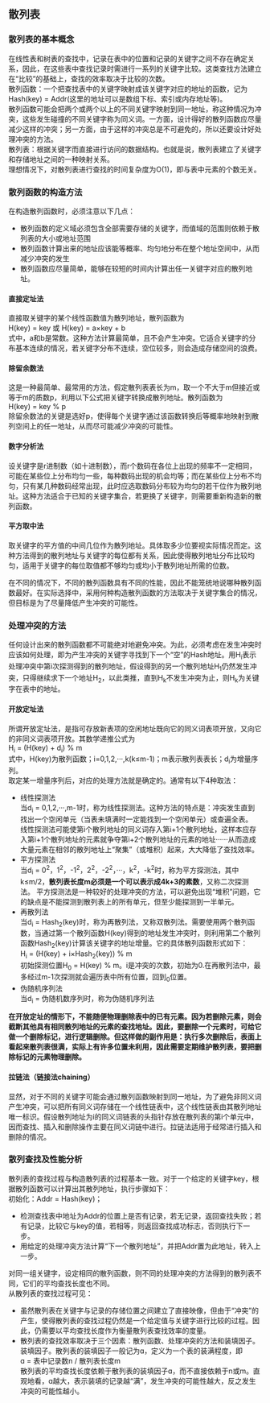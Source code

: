 ## 散列表  
### 散列表的基本概念  
在线性表和树表的查找中，记录在表中的位置和记录的关键字之间不存在确定关系，因此，在这些表中查找记录时需进行一系列的关键字比较。这类查找方法建立在“比较”的基础上，查找的效率取决于比较的次数。  
散列函数：一个把查找表中的关键字映射成该关键字对应的地址的函数，记为Hash(key) = Addr(这里的地址可以是数组下标、索引或内存地址等)。  
散列函数可能会把两个或两个以上的不同关键字映射到同一地址，称这种情况为冲突，这些发生碰撞的不同关键字称为同义词。一方面，设计得好的散列函数应尽量减少这样的冲突；另一方面，由于这样的冲突总是不可避免的，所以还要设计好处理冲突的方法。  
散列表：根据关键字而直接进行访问的数据结构。也就是说，散列表建立了关键字和存储地址之间的一种映射关系。  
理想情况下，对散列表进行查找的时间复杂度为O(1)，即与表中元素的个数无关。  

### 散列函数的构造方法  
在构造散列函数时，必须注意以下几点：  
+ 散列函数的定义域必须包含全部需要存储的关键字，而值域的范围则依赖于散列表的大小或地址范围  
+ 散列函数计算出来的地址应该能等概率、均匀地分布在整个地址空间中，从而减少冲突的发生  
+ 散列函数应尽量简单，能够在较短的时间内计算出任一关键字对应的散列地址。  

#### 直接定址法  
直接取关键字的某个线性函数值为散列地址，散列函数为  
H(key) = key 或 H(key) = a×key + b  
式中，a和b是常数。这种方法计算最简单，且不会产生冲突。它适合关键字的分布基本连续的情况，若关键字分布不连续，空位较多，则会造成存储空间的浪费。  

#### 除留余数法  
这是一种最简单、最常用的方法，假定散列表表长为m，取一个不大于m但接近或等于m的质数p，利用以下公式把关键字转换成散列地址。散列函数为  
H(key) = key % p  
除留余数法的关键是选好p，使得每个关键字通过该函数转换后等概率地映射到散列空间上的任一地址，从而尽可能减少冲突的可能性。  

#### 数字分析法  
设关键字是r进制数（如十进制数），而r个数码在各位上出现的频率不一定相同，可能在某些位上分布均匀一些，每种数码出现的机会均等；而在某些位上分布不均匀，只有某几种数码经常出现，此时应选取数码分布较为均匀的若干位作为散列地址。这种方法适合于已知的关键字集合，若更换了关键字，则需要重新构造新的散列函数。  

#### 平方取中法  
取关键字的平方值的中间几位作为散列地址。具体取多少位要视实际情况而定。这种方法得到的散列地址与关键字的每位都有关系，因此使得散列地址分布比较均匀，适用于关键字的每位取值都不够均匀或均小于散列地址所需的位数。  

在不同的情况下，不同的散列函数具有不同的性能，因此不能笼统地说哪种散列函数最好。在实际选择中，采用何种构造散列函数的方法取决于关键字集合的情况，但目标是为了尽量降低产生冲突的可能性。  

### 处理冲突的方法  
任何设计出来的散列函数都不可能绝对地避免冲突。为此，必须考虑在发生冲突时应该如何处理，即为产生冲突的关键字寻找到下一个“空”的Hash地址。用H<sub>i</sub>表示处理冲突中第i次探测得到的散列地址，假设得到的另一个散列地址H<sub>1</sub>仍然发生冲突，只得继续求下一个地址H<sub>2</sub>，以此类推，直到H<sub>k</sub>不发生冲突为止，则H<sub>k</sub>为关键字在表中的地址。  

#### 开放定址法  
所谓开放定址法，是指可存放新表项的空闲地址既向它的同义词表项开放，又向它的非同义词表项开放。其数学递推公式为  
H<sub>i</sub> = (H(key) + d<sub>i</sub>) % m  
式中，H(key)为散列函数；i=0,1,2,···,k(k≤m-1)；m表示散列表表长；d<sub>i</sub>为增量序列。  
取定某一增量序列后，对应的处理方法就是确定的。通常有以下4种取法：  
+ 线性探测法  
  当d<sub>i</sub> = 0,1,2,···,m-1时，称为线性探测法。这种方法的特点是：冲突发生直到找出一个空闲单元（当表未填满时一定能找到一个空闲单元）或查遍全表。  
  线性探测法可能使第i个散列地址的同义词存入第i+1个散列地址，这样本应存入第i+1个散列地址的元素就争夺第i+2个散列地址的元素的地址······从而造成大量元素在相邻的散列地址上“聚集”（或堆积）起来，大大降低了查找效率。  
+ 平方探测法  
  当d<sub>i</sub> = 0<sup>2</sup>，1<sup>2</sup>，-1<sup>2</sup>，2<sup>2</sup>，-2<sup>2</sup>，···，k<sup>2</sup>，-k<sup>2</sup>时，称为平方探测法，其中k≤m/2，**散列表长度m必须是一个可以表示成4k+3的素数**，又称二次探测法。 
  平方探测法是一种较好的处理冲突的方法，可以避免出现“堆积”问题，它的缺点是不能探测到散列表上的所有单元，但至少能探测到一半单元。  
+ 再散列法  
  当d<sub>i</sub> = Hash<sub>2</sub>(key)时，称为再散列法，又称双散列法。需要使用两个散列函数，当通过第一个散列函数H(key)得到的地址发生冲突时，则利用第二个散列函数Hash<sub>2</sub>(key)计算该关键字的地址增量。它的具体散列函数形式如下：  
  H<sub>i</sub> = (H(key) + i×Hash<sub>2</sub>(key)) % m  
  初始探测位置H<sub>0</sub> = H(key) % m。i是冲突的次数，初始为0.在再散列法中，最多经过m-1次探测就会遍历表中所有位置，回到<sub>0</sub>位置。  
+ 伪随机序列法  
  当d<sub>i</sub> = 伪随机数序列时，称为伪随机序列法  

**在开放定址的情形下，不能随便物理删除表中的已有元素。因为若删除元素，则会截断其他具有相同散列地址的元素的查找地址。因此，要删除一个元素时，可给它做一个删除标记，进行逻辑删除。但这样做的副作用是：执行多次删除后，表面上看起来散列表很满，实际上有许多位置未利用，因此需要定期维护散列表，要把删除标记的元素物理删除。**  

#### 拉链法（链接法chaining）  
显然，对于不同的关键字可能会通过散列函数映射到同一地址，为了避免非同义词产生冲突，可以把所有同义词存储在一个线性链表中，这个线性链表由其散列地址唯一标识。假设散列地址为i的同义词链表的头指针存放在散列表的第i个单元中，因而查找、插入和删除操作主要在同义词链中进行。拉链法适用于经常进行插入和删除的情况。  

### 散列查找及性能分析  
散列表的查找过程与构造散列表的过程基本一致。对于一个给定的关键字key，根据散列函数可以计算出其散列地址，执行步骤如下：  
初始化：Addr = Hash(key)；  
+ 检测查找表中地址为Addr的位置上是否有记录，若无记录，返回查找失败；若有记录，比较它与key的值，若相等，则返回查找成功标志，否则执行下一步。  
+ 用给定的处理冲突方法计算“下一个散列地址”，并把Addr置为此地址，转入上一步。  

对同一组关键字，设定相同的散列函数，则不同的处理冲突的方法得到的散列表不同，它们的平均查找长度也不同。  
从散列表的查找过程可见：  
+ 虽然散列表在关键字与记录的存储位置之间建立了直接映像，但由于“冲突”的产生，使得散列表的查找过程仍然是一个给定值与关键字进行比较的过程。因此，仍需要以平均查找长度作为衡量散列表查找效率的度量。  
+ 散列表的查找效率取决于三个因素：散列函数、处理冲突的方法和装填因子。  
装填因子。散列表的装填因子一般记为ɑ，定义为一个表的装满程度，即  
ɑ = 表中记录数n / 散列表长度m  
散列表的平均查找长度依赖于散列表的装填因子ɑ，而不直接依赖于n或m。直观地看，ɑ越大，表示装填的记录越“满”，发生冲突的可能性越大，反之发生冲突的可能性越小。  